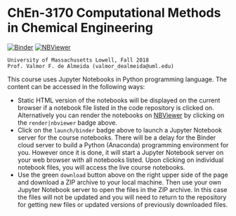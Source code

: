 # ChEn-3170 Computational Methods in Chemical Engineering 
[![Binder](https://mybinder.org/badge.svg)](https://mybinder.org/v2/gh/dpploy/chen-3170/master)
[![NBViewer](https://github.com/jupyter/design/blob/master/logos/Badges/nbviewer_badge.svg)](http://nbviewer.jupyter.org/github/dpploy/chen-3170)

    University of Massachusetts Lowell, Fall 2018  
    Prof. Valmor F. de Almeida (valmor_dealmeida@uml.edu)

This course uses Jupyter Notebooks in Python programming language. The content can be accessed in
the following ways:
+ Static HTML version of the notebooks will be displayed on the current browser if a 
notebook file listed in the code repository is clicked on. Alternatively you can render the notebooks on [NBViewer](http://nbviewer.jupyter.org/) by clicking on the `render|nbviewer` badge above.
+ Click on the `launch/binder` badge above to launch a Jupyter Notebook server for the
course notebooks. There will be a delay for the Binder cloud server to build a 
Python (Anaconda) programming environment for you. However once it is done, it will 
start a Jupyter Notebook server on your web browser with all notebooks listed. Upon 
clicking on individual notebook files, you will access the live course notebooks.
+ Use the green `download` button above on the right upper side of the page and download a ZIP archive to your local machine. Then use your own Jupyter Notebook server to open the files in the ZIP archive. In this case the files will not be updated and you will need to return to the repository for getting new files or updated versions of previously downloaded files.
